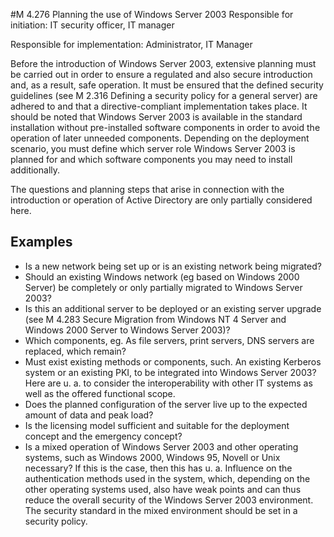 #M 4.276 Planning the use of Windows Server 2003
Responsible for initiation: IT security officer, IT manager

Responsible for implementation: Administrator, IT Manager

Before the introduction of Windows Server 2003, extensive planning must be carried out in order to ensure a regulated and also secure introduction and, as a result, safe operation. It must be ensured that the defined security guidelines (see M 2.316 Defining a security policy for a general server) are adhered to and that a directive-compliant implementation takes place. It should be noted that Windows Server 2003 is available in the standard installation without pre-installed software components in order to avoid the operation of later unneeded components. Depending on the deployment scenario, you must define which server role Windows Server 2003 is planned for and which software components you may need to install additionally.

The questions and planning steps that arise in connection with the introduction or operation of Active Directory are only partially considered here.



## Examples 
* Is a new network being set up or is an existing network being migrated?
* Should an existing Windows network (eg based on Windows 2000 Server) be completely or only partially migrated to Windows Server 2003?
* Is this an additional server to be deployed or an existing server upgrade (see M 4.283 Secure Migration from Windows NT 4 Server and Windows 2000 Server to Windows Server 2003)?
* Which components, eg. As file servers, print servers, DNS servers are replaced, which remain?
* Must exist existing methods or components, such. An existing Kerberos system or an existing PKI, to be integrated into Windows Server 2003? Here are u. a. to consider the interoperability with other IT systems as well as the offered functional scope.
* Does the planned configuration of the server live up to the expected amount of data and peak load?
* Is the licensing model sufficient and suitable for the deployment concept and the emergency concept?
* Is a mixed operation of Windows Server 2003 and other operating systems, such as Windows 2000, Windows 95, Novell or Unix necessary? If this is the case, then this has u. a. Influence on the authentication methods used in the system, which, depending on the other operating systems used, also have weak points and can thus reduce the overall security of the Windows Server 2003 environment. The security standard in the mixed environment should be set in a security policy.




